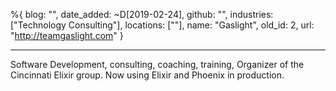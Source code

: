 %{
  blog: "",
  date_added: ~D[2019-02-24],
  github: "",
  industries: ["Technology Consulting"],
  locations: [""],
  name: "Gaslight",
  old_id: 2,
  url: "http://teamgaslight.com"
}

---

Software Development, consulting, coaching, training, Organizer of the Cincinnati Elixir group. Now using Elixir and Phoenix in production.
